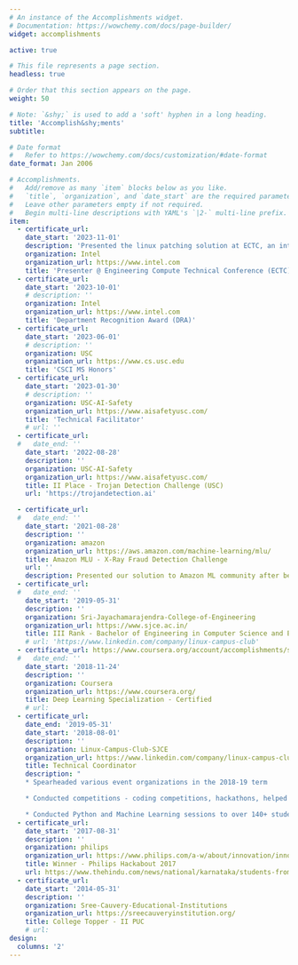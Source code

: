```yaml
---
# An instance of the Accomplishments widget.
# Documentation: https://wowchemy.com/docs/page-builder/
widget: accomplishments

active: true

# This file represents a page section.
headless: true

# Order that this section appears on the page.
weight: 50

# Note: `&shy;` is used to add a 'soft' hyphen in a long heading.
title: 'Accomplish&shy;ments'
subtitle:

# Date format
#   Refer to https://wowchemy.com/docs/customization/#date-format
date_format: Jan 2006

# Accomplishments.
#   Add/remove as many `item` blocks below as you like.
#   `title`, `organization`, and `date_start` are the required parameters.
#   Leave other parameters empty if not required.
#   Begin multi-line descriptions with YAML's `|2-` multi-line prefix.
item:
  - certificate_url: 
    date_start: '2023-11-01'
    description: 'Presented the linux patching solution at ECTC, an internal conference'
    organization: Intel
    organization_url: https://www.intel.com
    title: 'Presenter @ Engineering Compute Technical Conference (ECTC)'
  - certificate_url: 
    date_start: '2023-10-01'
    # description: ''
    organization: Intel
    organization_url: https://www.intel.com
    title: 'Department Recognition Award (DRA)'
  - certificate_url: 
    date_start: '2023-06-01'
    # description: ''
    organization: USC
    organization_url: https://www.cs.usc.edu
    title: 'CSCI MS Honors'
  - certificate_url: 
    date_start: '2023-01-30'
    # description: ''
    organization: USC-AI-Safety
    organization_url: https://www.aisafetyusc.com/
    title: 'Technical Facilitator'
    # url: ''
  - certificate_url: 
  #   date_end: ''
    date_start: '2022-08-28'
    description: ''
    organization: USC-AI-Safety
    organization_url: https://www.aisafetyusc.com/
    title: II Place - Trojan Detection Challenge (USC)
    url: 'https://trojandetection.ai'

  - certificate_url: 
  #   date_end: ''
    date_start: '2021-08-28'
    description: ''
    organization: amazon
    organization_url: https://aws.amazon.com/machine-learning/mlu/
    title: Amazon MLU - X-Ray Fraud Detection Challenge
    url: ''
    description: Presented our solution to Amazon ML community after being in the top 5 out of 250+ submissions in the internal hackathon
  - certificate_url: 
  #   date_end: ''
    date_start: '2019-05-31'
    description: ''
    organization: Sri-Jayachamarajendra-College-of-Engineering
    organization_url: https://www.sjce.ac.in/
    title: III Rank - Bachelor of Engineering in Computer Science and Engineering
    # url: 'https://www.linkedin.com/company/linux-campus-club'
  - certificate_url: https://www.coursera.org/account/accomplishments/specialization/ADF7CCSAX4RT 
  #   date_end: ''
    date_start: '2018-11-24'
    description: ''
    organization: Coursera
    organization_url: https://www.coursera.org/
    title: Deep Learning Specialization - Certified
    # url: 
  - certificate_url: 
    date_end: '2019-05-31'
    date_start: '2018-08-01'
    description: ''
    organization: Linux-Campus-Club-SJCE
    organization_url: https://www.linkedin.com/company/linux-campus-club
    title: Technical Coordinator
    description: "
    * Spearheaded various event organizations in the 2018-19 term

    * Conducted competitions - coding competitions, hackathons, helped students prepare for placements

    * Conducted Python and Machine Learning sessions to over 140+ students coming from various backgrounds"
  - certificate_url: 
    date_start: '2017-08-31'
    description: ''
    organization: philips
    organization_url: https://www.philips.com/a-w/about/innovation/innovation-hubs/bangalore.html
    title: Winner - Philips Hackabout 2017
    url: https://www.thehindu.com/news/national/karnataka/students-from-mysuru-win-hackathon-in-bengaluru/article19957671.ece
  - certificate_url: 
    date_start: '2014-05-31'
    description: ''
    organization: Sree-Cauvery-Educational-Institutions
    organization_url: https://sreecauveryinstitution.org/
    title: College Topper - II PUC
    # url: 
design:
  columns: '2'
---
```

